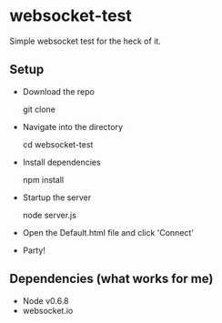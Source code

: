 # websocket-test

Simple websocket test for the heck of it.

## Setup

 * Download the repo

     git clone 

 * Navigate into the directory
 
     cd websocket-test 

 * Install dependencies
 
     npm install 

 * Startup the server
 
     node server.js

 * Open the Default.html file and click 'Connect' 
 * Party!

## Dependencies (what works for me)

 * Node v0.6.8
 * websocket.io